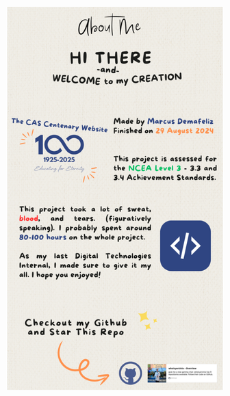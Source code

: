 ![alt text](https://github.com/whoisyersinia/3.3-and-3.4-Assessment-CAS-Centenary/blob/main/images/aboutme.png?raw=true)

